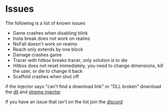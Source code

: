 # Issues

The following is a list of known issues

  - Game crashes when disabling blink
  - Insta break does not work on realms
  - NoFall doesn't work on realms
  - Reach only extends by one block
  - Damage crashes game
  - Tracer with hitbox breaks tracer, only solution is to die
  - Hitbox does not reset immediately, you need to change dimensions, kill the user, or die to change it back
  - Scaffold crashes when shut off

if the injector says "can't find a download link" or "DLL broken" download the [dll](https://horion.download/dll) and [xtreme injector](https://www.unknowncheats.me/forum/downloads.php?do=file&id=21570&act=down&actionhash=1639347436-42eecac7227064b0601d22c3ff1b1425a2056af7)

If you have an issue that isn't on the list join the [discord](https://discord.gg/horion)
